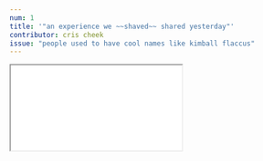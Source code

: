 ```yaml
---
num: 1
title: '"an experience we ~~shaved~~ shared yesterday"'
contributor: cris cheek
issue: "people used to have cool names like kimball flaccus"
---
```


<iframe src="/assets/pdfs/cris-cheek.pdf"></iframe>
